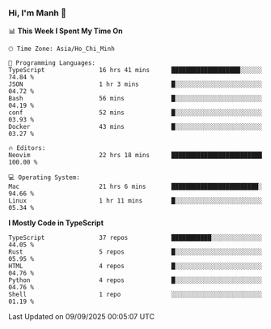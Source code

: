 ### Hi, I'm Manh 👋

<!--START_SECTION:waka-->
📊 **This Week I Spent My Time On** 

```text
🕑︎ Time Zone: Asia/Ho_Chi_Minh

💬 Programming Languages: 
TypeScript               16 hrs 41 mins      ███████████████████░░░░░░   74.84 % 
JSON                     1 hr 3 mins         █░░░░░░░░░░░░░░░░░░░░░░░░   04.72 % 
Bash                     56 mins             █░░░░░░░░░░░░░░░░░░░░░░░░   04.19 % 
conf                     52 mins             █░░░░░░░░░░░░░░░░░░░░░░░░   03.93 % 
Docker                   43 mins             █░░░░░░░░░░░░░░░░░░░░░░░░   03.27 % 

🔥 Editors: 
Neovim                   22 hrs 18 mins      █████████████████████████   100.00 % 

💻 Operating System: 
Mac                      21 hrs 6 mins       ████████████████████████░   94.66 % 
Linux                    1 hr 11 mins        █░░░░░░░░░░░░░░░░░░░░░░░░   05.34 % 
```

**I Mostly Code in TypeScript** 

```text
TypeScript               37 repos            ███████████░░░░░░░░░░░░░░   44.05 % 
Rust                     5 repos             █░░░░░░░░░░░░░░░░░░░░░░░░   05.95 % 
HTML                     4 repos             █░░░░░░░░░░░░░░░░░░░░░░░░   04.76 % 
Python                   4 repos             █░░░░░░░░░░░░░░░░░░░░░░░░   04.76 % 
Shell                    1 repo              ░░░░░░░░░░░░░░░░░░░░░░░░░   01.19 % 
```




 Last Updated on 09/09/2025 00:05:07 UTC
<!--END_SECTION:waka-->
